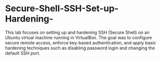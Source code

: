 # Secure-Shell-SSH-Set-up-Hardening-
This lab focuses on setting up and hardening SSH (Secure Shell) on an Ubuntu virtual machine running in VirtualBox. The goal was to configure secure remote access, enforce key-based authentication, and apply basic hardening techniques such as disabling password login and changing the default SSH port.
